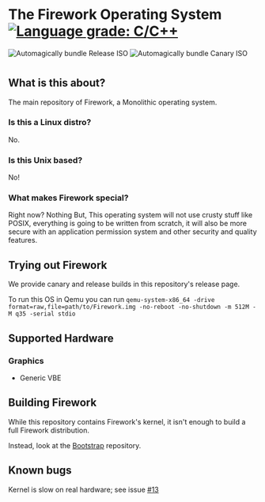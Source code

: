 # The Firework Operating System [![Language grade: C/C++](https://img.shields.io/lgtm/grade/cpp/github/Firework-OS/Kernel.svg?logo=lgtm&logoWidth=18&style=for-the-badge)](https://lgtm.com/projects/g/Firework-OS/Kernel/context:cpp)

![Automagically bundle Release ISO](https://img.shields.io/github/workflow/status/Firework-OS/Kernel/Automagically%20bundle%20Release%20ISO?logo=github&label=Automagically%20bundle%20Release%20ISO&logoWidth=18&style=for-the-badge) ![Automagically bundle Canary ISO](https://img.shields.io/github/workflow/status/Firework-OS/Kernel/Automagically%20bundle%20Canary%20ISO?logo=github&label=Automagically%20bundle%20Canary%20ISO&logoWidth=18&style=for-the-badge)

# 

## What is this about?

The main repository of Firework, a Monolithic operating system.

### Is this a Linux distro?

No.

### Is this Unix based?

No!

### What makes Firework special?

Right now? Nothing
But, This operating system will not use crusty stuff like POSIX, everything is going to be written from scratch, it will also be more secure with an application permission system and other security and quality features.

## Trying out Firework

We provide canary and release builds in this repository's release page.

To run this OS in Qemu you can run `qemu-system-x86_64 -drive format=raw,file=path/to/Firework.img -no-reboot -no-shutdown -m 512M -M q35 -serial stdio` 

## Supported Hardware

### Graphics

* Generic VBE

## Building Firework

While this repository contains Firework's kernel, it isn't enough to build a full Firework distribution.

Instead, look at the [Bootstrap](https://github.org/Firework-OS/Bootstrap) repository.

## Known bugs

Kernel is slow on real hardware; see issue [#13](https://github.com/Firework-OS/Kernel/issues/13)
